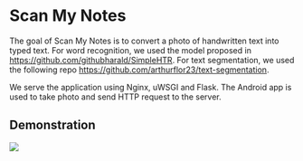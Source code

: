 # Scan My Notes

The goal of Scan My Notes is to convert a photo of handwritten text into typed text. For word recognition, we used the model proposed in https://github.com/githubharald/SimpleHTR. For text segmentation, we used the following repo https://github.com/arthurflor23/text-segmentation. 

We serve the application using Nginx, uWSGI and Flask. The Android app is used to take photo and send HTTP request to the server.


## Demonstration

[![](https://img.youtube.com/vi/KUxibDm5keg/0.jpg)](https://www.youtube.com/watch?v=KUxibDm5keg)


